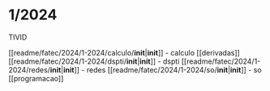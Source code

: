 # 1/2024

TIVID

[[readme/fatec/2024/1-2024/calculo/__init__|__init__]] - calculo
[[derivadas]] 
[[readme/fatec/2024/1-2024/dspti/__init__|__init__]] - dspti
[[readme/fatec/2024/1-2024/redes/__init__|__init__]] - redes
[[readme/fatec/2024/1-2024/so/__init__|__init__]] - so
[[programacao]] 
